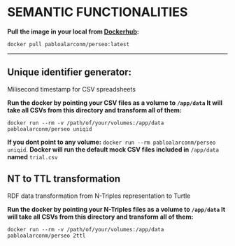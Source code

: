 # SEMANTIC FUNCTIONALITIES


**Pull the image in your local from [Dockerhub](https://hub.docker.com/repository/docker/pabloalarconm/perseo):**

`docker pull pabloalarconm/perseo:latest`

<hr>

##  Unique identifier generator:

Milisecond timestamp for CSV spreadsheets

**Run the docker by pointing your CSV files as a volume to `/app/data` It will take all CSVs from this directory and transform all of them:**

`docker run --rm -v /path/of/your/volumes:/app/data pabloalarconm/perseo uniqid`

**If you dont point to any volume:** `docker run --rm pabloalarconm/perseo uniqid`. **Docker will run the default mock CSV files included in** `/app/data` **named** `trial.csv`


## NT to TTL transformation

RDF data transformation from N-Triples representation to Turtle

**Run the docker by pointing your N-Triples files as a volume to `/app/data` It will take all CSVs from this directory and transform all of them:**

`docker run --rm -v /path/of/your/volumes:/app/data pabloalarconm/perseo 2ttl`


